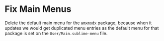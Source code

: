 
# Fix Main Menus

Delete the default main menu for the `amxmodx` package, because when it updates
we would get duplicated menu entries as the default menu for that package is set
on the `User/Main.sublime-menu` file.



